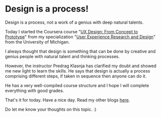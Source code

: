 # Design is a process!

Design is a process, not a work of a genius with deep natural talents.

Today I started the Coursera course "[UX Design: From Concept to Prototype](https://www.coursera.org/learn/ux-design-concept-wireframe/home/welcome)" from my specialization "[User Experience Research and Design](https://www.coursera.org/specializations/michiganux)" from the University of Michigan.

I always thought that design is something that can be done by creative and genius people with natural talent and thinking processes.

However, the instructor Predrag Klasnja has clarified my doubt and showed me new light to learn the skills. He says that design is actually a process comprising different steps, if taken in sequence then anyone can do it.

He has a very well-compiled course structure and I hope I will complete everything with good grades.

That's it for today. Have a nice day. Read my other blogs [here](http://blog.taditdash.com).

Do let me know your thoughts on this topic. :)